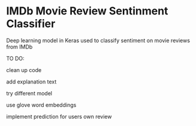 # IMDb Movie Review Sentinment Classifier
Deep learning model in Keras used to classify sentiment on movie reviews from IMDb

TO DO:

clean up code

add explanation text

try different model

use glove word embeddings

implement prediction for users own review
